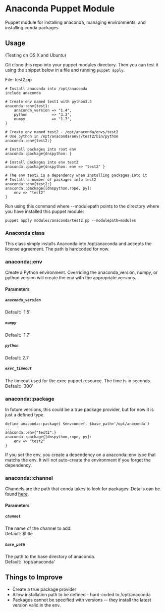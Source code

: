Anaconda Puppet Module
========

Puppet module for installing anaconda, managing environments, and installing conda packages.

## Usage
(Testing on OS X and Ubuntu)

Git clone this repo into your puppet modules directory.  Then you can test it using the snippet below in a file
and running `puppet apply`. 


File: test2.pp
```puppet
# Install anaconda into /opt/anaconda
include anaconda

# Create env named test1 with python3.3
anaconda::env{test1:
    anaconda_version => "1.4",
    python           => "3.3",
    numpy            => "1.7",
}

# Create env named test2 - /opt/anaconda/envs/test2
# Use python in /opt/anaconda/envs/test2/bin/python
anaconda::env{test2:}  

# Install packages into root env
anaconda::package{dnspython: }

# Install packages into env test2
anaconda::package{dnspython: env => "test2" }

# The env test2 is a dependency when installing packages into it
# Install a number of packages into test2
anaconda::env{test2:}
anaconda::package{[dnspython,rope, py]: 
    env => "test2"
}

```

Run using this command where --modulepath points to the directory where you have installed this puppet module:
```
puppet apply modules/anaconda/test2.pp --modulepath=modules
```

### Anaconda class
This class simply installs Anaconda into /opt/anaconda and accepts the license agreement.  The path is
hardcoded for now.

### anaconda::env

Create a Python environment.  Overriding the anaconda_version, numpy, or python version will create the env 
with the appropriate versions.

#### Parameters

##### `anaconda_version`
Default: '1.5'

##### `numpy`
Default: '1.7'

##### `python`
Default: 2.7

##### `exec_timeout`
The timeout used for the exec puppet resource. The time is in seconds.  
Default: '300'

### anaconda::package
In future versions, this could be a true package provider, but for now it is just a defined type.

```
define anaconda::package( $env=undef, $base_path='/opt/anaconda')
...
anaconda::env{"test2":}
anaconda::package{[dnspython,rope, py]: 
    env => "test2"
}
```
If you set the env, you create a dependency on a anaconda::env type that matchs the env.  It will not auto-create
the environment if you forget the dependency.

### anaconda::channel
Channels are the path that conda takes to look for packages. Details can be found [here](https://conda.io/docs/user-guide/tasks/create-custom-channels.html).

#### Parameters

##### `channel`
The name of the channel to add.  
Default:  $title

##### `base_path`
The path to the base directory of anaconda.  
Default: '/opt/anaconda'


## Things to Improve
* Create a true package provider
* Allow installation path to be defined - hard-coded to /opt/anaconda
* Packages cannot be specified with versions -- they install the latest version valid in the env.
